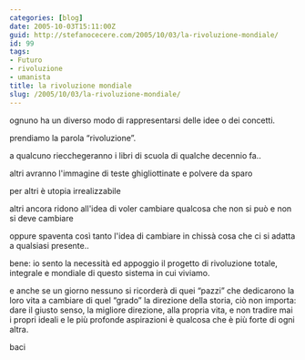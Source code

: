 ```yaml
---
categories: [blog]
date: 2005-10-03T15:11:00Z
guid: http://stefanocecere.com/2005/10/03/la-rivoluzione-mondiale/
id: 99
tags:
- Futuro
- rivoluzione
- umanista
title: la rivoluzione mondiale
slug: /2005/10/03/la-rivoluzione-mondiale/
---
```


ognuno ha un diverso modo di rappresentarsi delle idee o dei concetti.

prendiamo la parola &#x201c;rivoluzione&#x201d;.

a qualcuno riecchegeranno i libri di scuola di qualche decennio fa..
  
altri avranno l'immagine di teste ghigliottinate e polvere da sparo
  
per altri è utopia irrealizzabile
  
altri ancora ridono all'idea di voler cambiare qualcosa che non si può e non si deve cambiare
  
oppure spaventa così tanto l'idea di cambiare in chissà cosa che ci si adatta a qualsiasi presente..

bene: io sento la necessità ed appoggio il progetto di rivoluzione totale, integrale e mondiale di questo sistema in cui viviamo.

e anche se un giorno nessuno si ricorderà di quei &#x201c;pazzi&#x201d; che dedicarono la loro vita a cambiare di quel &#x201c;grado&#x201d; la direzione della storia, ciò non importa: dare il giusto senso, la migliore direzione, alla propria vita, e non tradire mai i propri ideali e le più profonde aspirazioni è qualcosa che è più forte di ogni altra.

baci
